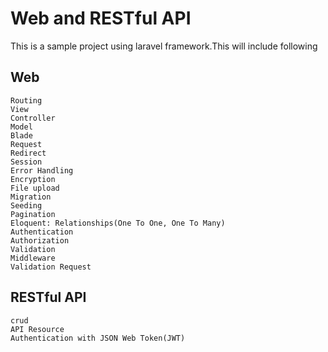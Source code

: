 # Web and RESTful API

This is a sample project using laravel framework.This will include following

Web
-----
```
Routing
View
Controller
Model
Blade
Request
Redirect
Session
Error Handling
Encryption
File upload
Migration
Seeding
Pagination
Eloquent: Relationships(One To One, One To Many)
Authentication
Authorization
Validation
Middleware
Validation Request
```
RESTful API
-----------
```
crud
API Resource
Authentication with JSON Web Token(JWT)
```